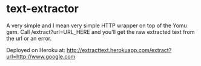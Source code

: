 text-extractor
==============

A very simple and I mean very simple HTTP wrapper on top of the Yomu gem. Call /extract?url=URL_HERE and you'll get the raw extracted text from the url or an error.

Deployed on Heroku at: http://extracttext.herokuapp.com/extract?url=http://www.google.com